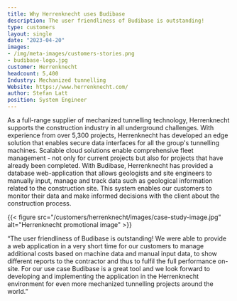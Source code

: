 ```yaml
---
title: Why Herrenknecht uses Budibase
description: The user friendliness of Budibase is outstanding! 
type: customers
layout: single
date: "2023-04-20"
images:
- /img/meta-images/customers-stories.png
- budibase-logo.jpg
customer: Herrenknecht
headcount: 5,400
Industry: Mechanized tunnelling
Website: https://www.herrenknecht.com/
author: Stefan Latt
position: System Engineer
---
```


As a full-range supplier of mechanized tunnelling technology, Herrenknecht supports the construction industry in all underground challenges. With experience from over 5,300 projects, Herrenknecht has developed an edge solution that enables secure data interfaces for all the group's tunnelling machines. Scalable cloud solutions enable comprehensive fleet management - not only for current projects but also for projects that have already been completed. With Budibase, Herrenknecht has provided a database web-application that allows geologists and site engineers to manually input, manage and track data such as geological information related to the construction site. This system enables our customers to monitor their data and make informed decisions with the client about the construction process. 

{{< figure src="/customers/herrenknecht/images/case-study-image.jpg" alt="Herrenknecht promotional image" >}}

“The user friendliness of Budibase is outstanding! We were able to provide a web application in a very short time for our customers to manage additional costs based on machine data and manual input data, to show different reports to the contractor and thus to fulfil the full performance on-site. For our use case Budibase is a great tool and we look forward to developing and implementing the application in the Herrenknecht environment for even more mechanized tunnelling projects around the world.”